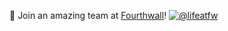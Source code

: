 🔭 Join an amazing team at [Fourthwall](https://jobs.fourthwall.com)!
[![@lifeatfw](https://i.imgur.com/eRNm3tS.png)](https://instagram.com/lifeatfw)
